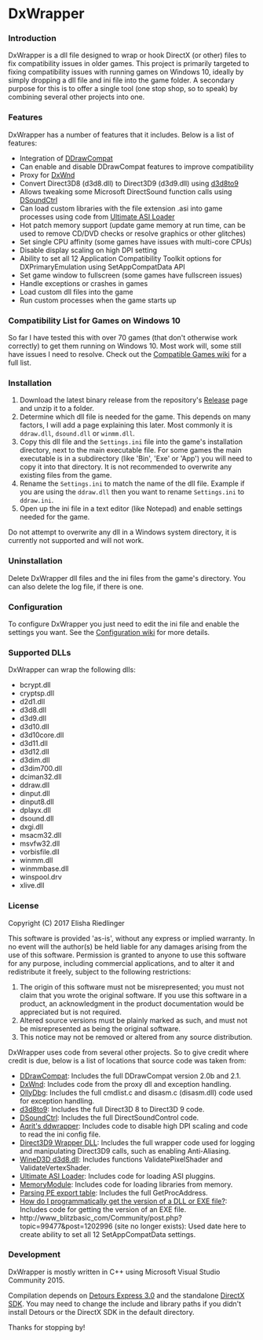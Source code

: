 # DxWrapper
### Introduction
DxWrapper is a dll file designed to wrap or hook DirectX (or other) files to fix compatibility issues in older games.  This project is primarily targeted to fixing compatibility issues with running games on Windows 10, ideally by simply dropping a dll file and ini file into the game folder.  A secondary purpose for this is to offer a single tool (one stop shop, so to speak) by combining several other projects into one.

### Features
DxWrapper has a number of features that it includes.  Below is a list of features:

 - Integration of [DDrawCompat](https://github.com/narzoul/DDrawCompat/)
 - Can enable and disable DDrawCompat features to improve compatibility
 - Proxy for [DxWnd](https://sourceforge.net/projects/dxwnd/)
 - Convert Direct3D8 (d3d8.dll) to Direct3D9 (d3d9.dll) using [d3d8to9](https://github.com/crosire/d3d8to9)
 - Allows tweaking some Microsoft DirectSound function calls using [DSoundCtrl](http://www.bockholdt.com/dsc/)
 - Can load custom libraries with the file extension .asi into game processes using code from [Ultimate ASI Loader](https://github.com/ThirteenAG/Ultimate-ASI-Loader)
 - Hot patch memory support (update game memory at run time, can be used to remove CD/DVD checks or resolve graphics or other glitches)
 - Set single CPU affinity (some games have issues with multi-core CPUs)
 - Disable display scaling on high DPI setting
 - Ability to set all 12 Application Compatibility Toolkit options for DXPrimaryEmulation using SetAppCompatData API
 - Set game window to fullscreen (some games have fullscreen issues)
 - Handle exceptions or crashes in games
 - Load custom dll files into the game
 - Run custom processes when the game starts up
 
### Compatibility List for Games on Windows 10
So far I have tested this with over 70 games (that don't otherwise work correctly) to get them running on Windows 10.  Most work will, some still have issues I need to resolve.  Check out the [Compatible Games wiki](https://github.com/elishacloud/dxwrapper/wiki/Compatible-Games) for a full list.

### Installation

1. Download the latest binary release from the repository's [Release](https://github.com/elishacloud/dxwrapper/releases) page and unzip it to a folder.
2. Determine which dll file is needed for the game.  This depends on many factors, I will add a page explaining this later.  Most commonly it is `ddraw.dll`, `dsound.dll` or `winmm.dll`.
3. Copy this dll file and the `Settings.ini` file into the game's installation directory, next to the main executable file.  For some games the main executable is in a subdirectory (like 'Bin', 'Exe' or 'App') you will need to copy it into that directory.  It is not recommended to overwrite any existing files from the game.
4. Rename the `Settings.ini` to match the name of the dll file.  Example if you are using the `ddraw.dll` then you want to rename `Settings.ini` to `ddraw.ini`.
5. Open up the ini file in a text editor (like Notepad) and enable settings needed for the game.

Do not attempt to overwrite any dll in a Windows system directory, it is currently not supported and will not work.

### Uninstallation

Delete DxWrapper dll files and the ini files from the game's directory. You can also delete the log file, if there is one.

### Configuration

To configure DxWrapper you just need to edit the ini file and enable the settings you want.  See the [Configuration wiki](https://github.com/elishacloud/dxwrapper/wiki/Configuration) for more details.

### Supported DLLs

DxWrapper can wrap the following dlls:
 - bcrypt.dll
 - cryptsp.dll
 - d2d1.dll
 - d3d8.dll
 - d3d9.dll
 - d3d10.dll
 - d3d10core.dll
 - d3d11.dll
 - d3d12.dll
 - d3dim.dll
 - d3dim700.dll
 - dciman32.dll
 - ddraw.dll
 - dinput.dll
 - dinput8.dll
 - dplayx.dll
 - dsound.dll
 - dxgi.dll
 - msacm32.dll
 - msvfw32.dll
 - vorbisfile.dll
 - winmm.dll
 - winmmbase.dll
 - winspool.drv
 - xlive.dll

### License
Copyright (C) 2017 Elisha Riedlinger

This software is provided 'as-is', without any express or implied warranty. In no event will the author(s) be held liable for any damages arising from the use of this software. Permission is granted to anyone to use this software for any purpose, including commercial applications, and to alter it and redistribute it freely, subject to the following restrictions:

1. The origin of this software must not be misrepresented; you must not claim that you wrote the original software. If you use this software in a product, an acknowledgment in the product documentation would be appreciated but is not required.
2. Altered source versions must be plainly marked as such, and must not be misrepresented as being the original software.
3. This notice may not be removed or altered from any source distribution.

DxWrapper uses code from several other projects. So to give credit where credit is due, below is a list of locations that source code was taken from:

 - [DDrawCompat](https://github.com/narzoul/DDrawCompat/): Includes the full DDrawCompat version 2.0b and 2.1.
 - [DxWnd](https://sourceforge.net/projects/dxwnd/): Includes code from the proxy dll and exception handling.
 - [OllyDbg](http://www.ollydbg.de/): Includes the full cmdlist.c and disasm.c (disasm.dll) code used for exception handling.
 - [d3d8to9](https://github.com/crosire/d3d8to9): Includes the full Direct3D 8 to Direct3D 9 code.
 - [DSoundCtrl](https://github.com/nRaecheR/DirectSoundControl): Includes the full DirectSoundControl code.
 - [Aqrit's ddwrapper](http://bitpatch.com/ddwrapper.html): Includes code to disable high DPI scaling and code to read the ini config file.
 - [Direct3D9 Wrapper DLL](https://gist.github.com/shaunlebron/3854bf4eec5bec297907): Includes the full wrapper code used for logging and manipulating Direct3D9 calls, such as enabling Anti-Aliasing.
 - [WineD3D d3d8.dll](https://github.com/alexhenrie/wine/tree/master/dlls/d3d8): Includes functions ValidatePixelShader and ValidateVertexShader.
 - [Ultimate ASI Loader](https://github.com/ThirteenAG/Ultimate-ASI-Loader): Includes code for loading ASI pluggins.
 - [MemoryModule](https://github.com/fancycode/MemoryModule): Includes code for loading libraries from memory.
 - [Parsing PE export table](http://www.rohitab.com/discuss/topic/40594-parsing-pe-export-table/): Includes the full GetProcAddress.
 - [How do I programmatically get the version of a DLL or EXE file?](https://stackoverflow.com/questions/940707/how-do-i-programmatically-get-the-version-of-a-dll-or-exe-file): Includes code for getting the version of an EXE file.
 - http://www_blitzbasic_com/Community/post.php?topic=99477&post=1202996 (site no longer exists): Used date here to create ability to set all 12 SetAppCompatData settings.

### Development
DxWrapper is mostly written in C++ using Microsoft Visual Studio Community 2015.

Compilation depends on [Detours Express 3.0](http://research.microsoft.com/en-us/projects/detours/) and the standalone [DirectX SDK](https://www.microsoft.com/en-us/download/details.aspx?id=6812). You may need to change the include and library paths if you didn't install Detours or the DirectX SDK in the default directory.

Thanks for stopping by!